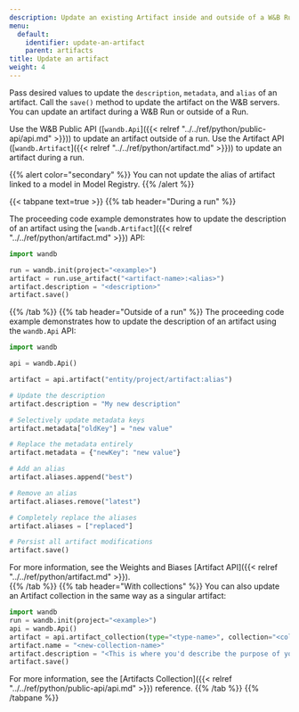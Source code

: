 ```yaml
---
description: Update an existing Artifact inside and outside of a W&B Run.
menu:
  default:
    identifier: update-an-artifact
    parent: artifacts
title: Update an artifact
weight: 4
---
```


Pass desired values to update the `description`, `metadata`, and `alias` of an artifact. Call the `save()` method to update the artifact on the W&B servers. You can update an artifact during a W&B Run or outside of a Run.

Use the W&B Public API ([`wandb.Api`]({{< relref "../../ref/python/public-api/api.md" >}})) to update an artifact outside of a run. Use the Artifact API ([`wandb.Artifact`]({{< relref "../../ref/python/artifact.md" >}})) to update an artifact during a run.

{{% alert color="secondary" %}}
You can not update the alias of artifact linked to a model in Model Registry.
{{% /alert %}}

{{< tabpane text=true >}}
  {{% tab header="During a run" %}}

The proceeding code example demonstrates how to update the description of an artifact using the [`wandb.Artifact`]({{< relref "../../ref/python/artifact.md" >}}) API:

```python
import wandb

run = wandb.init(project="<example>")
artifact = run.use_artifact("<artifact-name>:<alias>")
artifact.description = "<description>"
artifact.save()
```  
  {{% /tab %}}
  {{% tab header="Outside of a run" %}}
The proceeding code example demonstrates how to update the description of an artifact using the `wandb.Api` API:

```python
import wandb

api = wandb.Api()

artifact = api.artifact("entity/project/artifact:alias")

# Update the description
artifact.description = "My new description"

# Selectively update metadata keys
artifact.metadata["oldKey"] = "new value"

# Replace the metadata entirely
artifact.metadata = {"newKey": "new value"}

# Add an alias
artifact.aliases.append("best")

# Remove an alias
artifact.aliases.remove("latest")

# Completely replace the aliases
artifact.aliases = ["replaced"]

# Persist all artifact modifications
artifact.save()
```

For more information, see the Weights and Biases [Artifact API]({{< relref "../../ref/python/artifact.md" >}}).  
  {{% /tab %}}
  {{% tab header="With collections" %}}
You can also update an Artifact collection in the same way as a singular artifact:

```python
import wandb
run = wandb.init(project="<example>")
api = wandb.Api()
artifact = api.artifact_collection(type="<type-name>", collection="<collection-name>")
artifact.name = "<new-collection-name>"
artifact.description = "<This is where you'd describe the purpose of your collection.>"
artifact.save()
```
For more information, see the [Artifacts Collection]({{< relref "../../ref/python/public-api/api.md" >}}) reference.
  {{% /tab %}}
{{% /tabpane %}}

